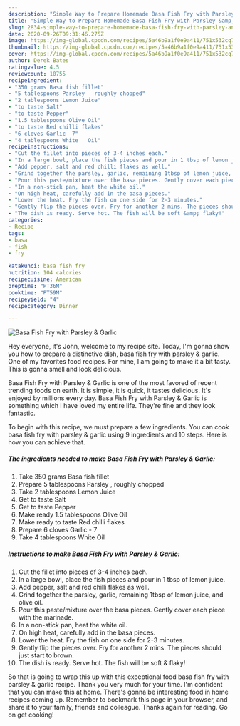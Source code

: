 ```yaml
---
description: "Simple Way to Prepare Homemade Basa Fish Fry with Parsley &amp;amp; Garlic"
title: "Simple Way to Prepare Homemade Basa Fish Fry with Parsley &amp;amp; Garlic"
slug: 2834-simple-way-to-prepare-homemade-basa-fish-fry-with-parsley-and-amp-garlic
date: 2020-09-26T09:31:46.275Z
image: https://img-global.cpcdn.com/recipes/5a46b9a1f0e9a411/751x532cq70/basa-fish-fry-with-parsley-garlic-recipe-main-photo.jpg
thumbnail: https://img-global.cpcdn.com/recipes/5a46b9a1f0e9a411/751x532cq70/basa-fish-fry-with-parsley-garlic-recipe-main-photo.jpg
cover: https://img-global.cpcdn.com/recipes/5a46b9a1f0e9a411/751x532cq70/basa-fish-fry-with-parsley-garlic-recipe-main-photo.jpg
author: Derek Bates
ratingvalue: 4.5
reviewcount: 10755
recipeingredient:
- "350 grams Basa fish fillet"
- "5 tablespoons Parsley   roughly chopped"
- "2 tablespoons Lemon Juice"
- "to taste Salt"
- "to taste Pepper"
- "1.5 tablespoons Olive Oil"
- "to taste Red chilli flakes"
- "6 cloves Garlic  7"
- "4 tablespoons White   Oil"
recipeinstructions:
- "Cut the fillet into pieces of 3-4 inches each."
- "In a large bowl, place the fish pieces and pour in 1 tbsp of lemon juice."
- "Add pepper, salt and red chilli flakes as well."
- "Grind together the parsley, garlic, remaining 1tbsp of lemon juice, and olive oil."
- "Pour this paste/mixture over the basa pieces. Gently cover each piece with the marinade."
- "In a non-stick pan, heat the white oil."
- "On high heat, carefully add in the basa pieces."
- "Lower the heat. Fry the fish on one side for 2-3 minutes."
- "Gently flip the pieces over. Fry for another 2 mins. The pieces should just start to brown."
- "The dish is ready. Serve hot. The fish will be soft &amp; flaky!"
categories:
- Recipe
tags:
- basa
- fish
- fry

katakunci: basa fish fry 
nutrition: 104 calories
recipecuisine: American
preptime: "PT36M"
cooktime: "PT59M"
recipeyield: "4"
recipecategory: Dinner

---
```



![Basa Fish Fry with Parsley &amp; Garlic](https://img-global.cpcdn.com/recipes/5a46b9a1f0e9a411/751x532cq70/basa-fish-fry-with-parsley-garlic-recipe-main-photo.jpg)

Hey everyone, it's John, welcome to my recipe site. Today, I'm gonna show you how to prepare a distinctive dish, basa fish fry with parsley &amp; garlic. One of my favorites food recipes. For mine, I am going to make it a bit tasty. This is gonna smell and look delicious.



Basa Fish Fry with Parsley &amp; Garlic is one of the most favored of recent trending foods on earth. It is simple, it is quick, it tastes delicious. It's enjoyed by millions every day. Basa Fish Fry with Parsley &amp; Garlic is something which I have loved my entire life. They're fine and they look fantastic.


To begin with this recipe, we must prepare a few ingredients. You can cook basa fish fry with parsley &amp; garlic using 9 ingredients and 10 steps. Here is how you can achieve that.

<!--inarticleads1-->

##### The ingredients needed to make Basa Fish Fry with Parsley &amp; Garlic:

1. Take 350 grams Basa fish fillet
1. Prepare 5 tablespoons Parsley ,  roughly chopped
1. Take 2 tablespoons Lemon Juice
1. Get to taste Salt
1. Get to taste Pepper
1. Make ready 1.5 tablespoons Olive Oil
1. Make ready to taste Red chilli flakes
1. Prepare 6 cloves Garlic - 7
1. Take 4 tablespoons White   Oil




<!--inarticleads2-->

##### Instructions to make Basa Fish Fry with Parsley &amp; Garlic:

1. Cut the fillet into pieces of 3-4 inches each.
1. In a large bowl, place the fish pieces and pour in 1 tbsp of lemon juice.
1. Add pepper, salt and red chilli flakes as well.
1. Grind together the parsley, garlic, remaining 1tbsp of lemon juice, and olive oil.
1. Pour this paste/mixture over the basa pieces. Gently cover each piece with the marinade.
1. In a non-stick pan, heat the white oil.
1. On high heat, carefully add in the basa pieces.
1. Lower the heat. Fry the fish on one side for 2-3 minutes.
1. Gently flip the pieces over. Fry for another 2 mins. The pieces should just start to brown.
1. The dish is ready. Serve hot. The fish will be soft &amp; flaky!




So that is going to wrap this up with this exceptional food basa fish fry with parsley &amp; garlic recipe. Thank you very much for your time. I'm confident that you can make this at home. There's gonna be interesting food in home recipes coming up. Remember to bookmark this page in your browser, and share it to your family, friends and colleague. Thanks again for reading. Go on get cooking!
